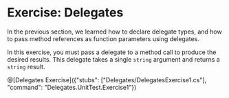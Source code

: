 # Exercise: Delegates

In the previous section, we learned how to declare delegate types, and how to pass method references as function parameters using delegates.

In this exercise, you must pass a delegate to a method call to produce the desired results. This delegate takes a single `string` argument and returns a `string` result.

@[Delegates Exercise]({"stubs": ["Delegates/DelegatesExercise1.cs"], "command": "Delegates.UnitTest.Exercise1"})
